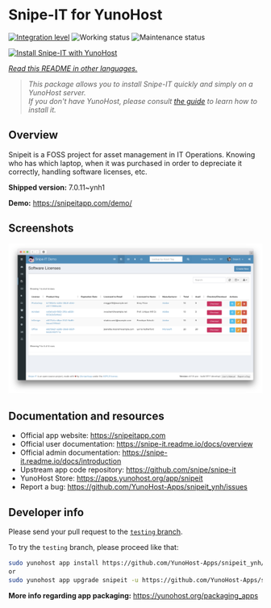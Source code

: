 <!--
N.B.: This README was automatically generated by <https://github.com/YunoHost/apps/tree/master/tools/readme_generator>
It shall NOT be edited by hand.
-->

# Snipe-IT for YunoHost

[![Integration level](https://dash.yunohost.org/integration/snipeit.svg)](https://ci-apps.yunohost.org/ci/apps/snipeit/) ![Working status](https://ci-apps.yunohost.org/ci/badges/snipeit.status.svg) ![Maintenance status](https://ci-apps.yunohost.org/ci/badges/snipeit.maintain.svg)

[![Install Snipe-IT with YunoHost](https://install-app.yunohost.org/install-with-yunohost.svg)](https://install-app.yunohost.org/?app=snipeit)

*[Read this README in other languages.](./ALL_README.md)*

> *This package allows you to install Snipe-IT quickly and simply on a YunoHost server.*  
> *If you don't have YunoHost, please consult [the guide](https://yunohost.org/install) to learn how to install it.*

## Overview

Snipeit is a FOSS project for asset management in IT Operations. Knowing who has which laptop, when it was purchased in order to depreciate it correctly, handling software licenses, etc.

**Shipped version:** 7.0.11~ynh1

**Demo:** <https://snipeitapp.com/demo/>

## Screenshots

![Screenshot of Snipe-IT](./doc/screenshots/screenshot.png)

## Documentation and resources

- Official app website: <https://snipeitapp.com>
- Official user documentation: <https://snipe-it.readme.io/docs/overview>
- Official admin documentation: <https://snipe-it.readme.io/docs/introduction>
- Upstream app code repository: <https://github.com/snipe/snipe-it>
- YunoHost Store: <https://apps.yunohost.org/app/snipeit>
- Report a bug: <https://github.com/YunoHost-Apps/snipeit_ynh/issues>

## Developer info

Please send your pull request to the [`testing` branch](https://github.com/YunoHost-Apps/snipeit_ynh/tree/testing).

To try the `testing` branch, please proceed like that:

```bash
sudo yunohost app install https://github.com/YunoHost-Apps/snipeit_ynh/tree/testing --debug
or
sudo yunohost app upgrade snipeit -u https://github.com/YunoHost-Apps/snipeit_ynh/tree/testing --debug
```

**More info regarding app packaging:** <https://yunohost.org/packaging_apps>
